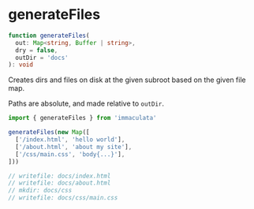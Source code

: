 # generateFiles

```typescript
function generateFiles(
  out: Map<string, Buffer | string>,
  dry = false,
  outDir = 'docs'
): void
```

Creates dirs and files on disk at the given
subroot based on the given file map.

Paths are absolute, and made relative to `outDir`.

```typescript
import { generateFiles } from 'immaculata'

generateFiles(new Map([
  ['/index.html', 'hello world'],
  ['/about.html', 'about my site'],
  ['/css/main.css', 'body{...}'],
]))

// writefile: docs/index.html
// writefile: docs/about.html
// mkdir: docs/css
// writefile: docs/css/main.css
```

